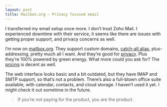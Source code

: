 ```yaml
---
layout: post
title: Mailbox.org – Privacy focused email
---
```




I transferred my email setup once more. I don’t trust Zoho Mail. I experienced downtime with their service, it seems like there are issues with getting proper support, and privacy concerns as well.

I’m now on [mailbox.org](https://mailbox.org/en/). They support custom domains, [catch-all alias](https://kb.mailbox.org/display/MBOKBEN/Using+catch-all+alias+with+own+domain), plus-addressing, pretty much all I want. And they’re good for [privacy](https://mailbox.org/en/security#data-protection). Plus they’re 100% powered by green energy. What more could you ask for? The [pricing](https://mailbox.org/en/services#tariffs) is decent as well.

The web interface looks basic and a bit outdated, but they have IMAP and SMTP support, so that’s not a problem. There’s also a full-blown office suite available, with calendar, contacts, and cloud storage. I haven’t used it yet. I might check it out sometime in the future.

> If you’re not paying for the product, you are the product.

